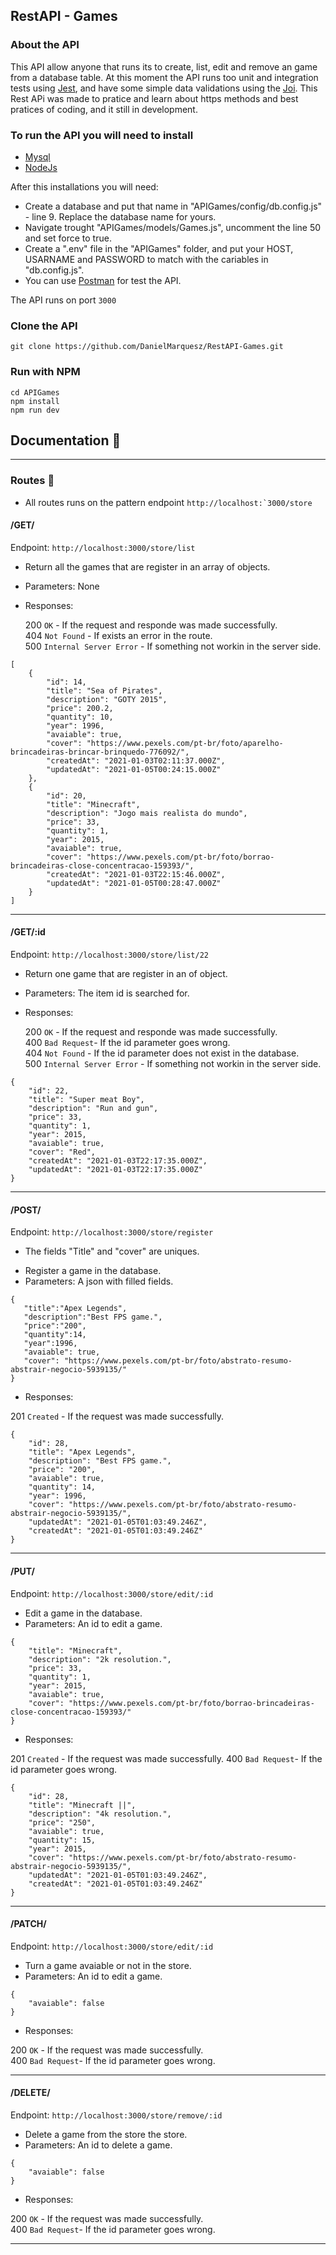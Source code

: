 ## RestAPI - Games

### About the API

This API allow anyone that runs its to create, list, edit and remove an game from a database table. At this moment the API runs too unit and integration tests using [Jest](https://jestjs.io), and have some simple data validations using the [Joi](https://www.npmjs.com/package/joi). This Rest APi was made to pratice and learn about https methods and best pratices of coding, and it still in development.


### To run the API you will need to install

* [Mysql](https://www.mysql.com)
* [NodeJs](https://nodejs.org/en/)


After this installations you will need:
 * Create a database and put that name in "APIGames/config/db.config.js" - line 9. Replace the database name for yours.
 * Navigate trought "APIGames/models/Games.js", uncomment the line 50 and set force to true.
 * Create a ".env" file in the "APIGames" folder, and put your HOST, USARNAME and PASSWORD to match with the cariables in "db.config.js".
 * You can use [Postman](https://www.postman.com) for test the API.

The API runs on port ``3000`` 

### Clone the API

```git clone https://github.com/DanielMarquesz/RestAPI-Games.git```

### Run with NPM

```
cd APIGames
npm install
npm run dev
```
## Documentation :page_with_curl:

<hr>

### Routes :pineapple:

* All routes runs on the pattern endpoint ``http://localhost:`3000/store``

#### /GET/ 
  
Endpoint: ``http://localhost:3000/store/list``

- Return all the games that are register in an array of objects.
- Parameters: None
- Responses:<br>

  200 ``OK`` - If the request and responde was made successfully.<br>
  404 ``Not Found`` - If exists an error in the route.<br>
  500 ``Internal Server Error`` - If something not workin in the server side.


```
[
    {
        "id": 14,
        "title": "Sea of Pirates",
        "description": "GOTY 2015",
        "price": 200.2,
        "quantity": 10,
        "year": 1996,
        "avaiable": true,
        "cover": "https://www.pexels.com/pt-br/foto/aparelho-brincadeiras-brincar-brinquedo-776092/",
        "createdAt": "2021-01-03T02:11:37.000Z",
        "updatedAt": "2021-01-05T00:24:15.000Z"
    },
    {
        "id": 20,
        "title": "Minecraft",
        "description": "Jogo mais realista do mundo",
        "price": 33,
        "quantity": 1,
        "year": 2015,
        "avaiable": true,
        "cover": "https://www.pexels.com/pt-br/foto/borrao-brincadeiras-close-concentracao-159393/",
        "createdAt": "2021-01-03T22:15:46.000Z",
        "updatedAt": "2021-01-05T00:28:47.000Z"
    }
]
```

<hr>

#### /GET/:id
  
Endpoint: ``http://localhost:3000/store/list/22``

- Return one game that are register in an of object.
- Parameters: The item id is searched for.
- Responses:<br>

  200 ``OK`` - If the request and responde was made successfully.<br>
  400 ``Bad Request``- If the id parameter goes wrong.<br>
  404 ``Not Found`` - If the id parameter does not exist in the database.<br>
  500 ``Internal Server Error`` - If something not workin in the server side.


```
{
    "id": 22,
    "title": "Super meat Boy",
    "description": "Run and gun",
    "price": 33,
    "quantity": 1,
    "year": 2015,
    "avaiable": true,
    "cover": "Red",
    "createdAt": "2021-01-03T22:17:35.000Z",
    "updatedAt": "2021-01-03T22:17:35.000Z"
}
```
<hr>


#### /POST/
  
Endpoint: ``http://localhost:3000/store/register``

* The fields "Title" and "cover" are uniques.
- Register a game in the database.
- Parameters: A json with filled fields.<br>

```
{
   "title":"Apex Legends",
   "description":"Best FPS game.",
   "price":"200",
   "quantity":14,
   "year":1996,
   "avaiable": true,
   "cover": "https://www.pexels.com/pt-br/foto/abstrato-resumo-abstrair-negocio-5939135/"
}
```

- Responses: 

201 ``Created`` - If the request was made successfully.
```
{
    "id": 28,
    "title": "Apex Legends",
    "description": "Best FPS game.",
    "price": "200",
    "avaiable": true,
    "quantity": 14,
    "year": 1996,
    "cover": "https://www.pexels.com/pt-br/foto/abstrato-resumo-abstrair-negocio-5939135/",
    "updatedAt": "2021-01-05T01:03:49.246Z",
    "createdAt": "2021-01-05T01:03:49.246Z"
}
```
<hr>

#### /PUT/
  
Endpoint: ``http://localhost:3000/store/edit/:id``

- Edit a game in the database.
- Parameters: An id to edit a game.<br>

```
{
    "title": "Minecraft",
    "description": "2k resolution.",
    "price": 33,
    "quantity": 1,
    "year": 2015,
    "avaiable": true,
    "cover": "https://www.pexels.com/pt-br/foto/borrao-brincadeiras-close-concentracao-159393/"
}

```

- Responses: 

201 ``Created`` - If the request was made successfully.
400 ``Bad Request``- If the id parameter goes wrong.<br>
```
{
    "id": 28,
    "title": "Minecraft ||",
    "description": "4k resolution.",
    "price": "250",
    "avaiable": true,
    "quantity": 15,
    "year": 2015,
    "cover": "https://www.pexels.com/pt-br/foto/abstrato-resumo-abstrair-negocio-5939135/",
    "updatedAt": "2021-01-05T01:03:49.246Z",
    "createdAt": "2021-01-05T01:03:49.246Z"
}
```
<hr>


#### /PATCH/
  
Endpoint: ``http://localhost:3000/store/edit/:id``

- Turn a game avaiable or not in the store.
- Parameters: An id to edit a game.<br>

```
{    
    "avaiable": false    
}

```

- Responses: 

200 ``OK`` - If the request was made successfully.<br>
400 ``Bad Request``- If the id parameter goes wrong.

<hr>

#### /DELETE/
  
Endpoint: ``http://localhost:3000/store/remove/:id``

- Delete a game from the store the store.<br>
- Parameters: An id to delete a game.

```
{    
    "avaiable": false    
}

```

- Responses:

200 ``OK`` - If the request was made successfully.<br>
400 ``Bad Request``- If the id parameter goes wrong.

<hr>
